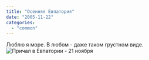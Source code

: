 ```yaml
---
title: "Осенняя Евпатория"
date: "2005-11-22"
categories: 
  - "common"
---
```


Люблю я море. В любом - даже таком грустном виде. ![Причал в Евпатории - 21 ноября](/images/sea.jpg "Причал в Евпатории - 21 ноября")
